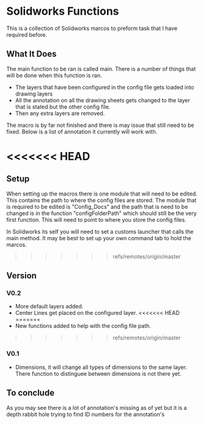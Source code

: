 # Solidworks Functions

This is a collection of Solidworks marcos to preform task that I have required before.


## What It Does
The main function to be ran is called main. There is a number of things that will be done when this function is ran.

- The layers that have been configured in the config file gets loaded into drawing layers
- All the annotation on all the drawing sheets gets changed to the layer that is stated but the other config file.
- Then any extra layers are removed.

The macro is by far not finished and there is may issue that still need to be fixed. Below is a list of annotation it currently will work with.

<<<<<<< HEAD
=======
## Setup
When setting up the macros there is one module that will need to be edited. This contains the path  to where the config files are stored. The module that is required to be edited is "Config_Docs" and the path that is need to be changed is in the function "configFolderPath" which should still be the very first function. This will need to point to where you store the config files.

In Solidworks its self you will need to set a customs launcher that calls the main method. It may be best to set up your own command tab to hold the marcos. 

>>>>>>> refs/remotes/origin/master
## Version

### V0.2
- More default layers added.
- Center Lines get placed on the configured layer.
<<<<<<< HEAD
=======
- New functions added to help with the config file path.
>>>>>>> refs/remotes/origin/master

### V0.1
- Dimensions, it will change all types of dimensions to the same layer. There function to distinguee between dimensions is not there yet.

## To conclude
As you may see there is a lot of annotation's missing as of yet but it is a depth rabbit hole trying to find ID numbers for the annotation's
